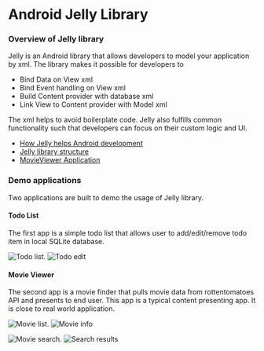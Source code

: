 Android Jelly Library
=====

### Overview of Jelly library

Jelly is an Android library that allows developers to model your application by xml. The library makes it possible for developers to
* Bind Data on View xml
* Bind Event handling on View xml
* Build Content provider with database xml
* Link View to Content provider with Model xml

The xml helps to avoid boilerplate code. Jelly also fulfills common functionality such that developers can focus on their custom logic and UI.

* [How Jelly helps Android development](https://github.com/rockycubi/jelly/wiki/How-Jelly-Helps-Android-Development)
* [Jelly library structure](https://github.com/rockycubi/jelly/wiki/Jelly-Library-Structure)
* [MovieViewer Application](https://github.com/rockycubi/jelly/wiki/MovieView-Application)

### Demo applications

Two applications are built to demo the usage of Jelly library.

#### Todo List 

The first app is a simple todo list that allows user to add/edit/remove todo item in local SQLite database.

![Todo list](https://github.com/rockycubi/jelly/raw/master/document/images/todo_list.png).
![Todo edit](https://github.com/rockycubi/jelly/raw/master/document/images/todo_edit.png)

#### Movie Viewer

The second app is a movie finder that pulls movie data from rottentomatoes API and presents to end user. This app is a typical content presenting app. It is close to real world application.

![Movie list](https://github.com/rockycubi/jelly/raw/master/document/images/movie_intheater.png).
![Movie info](https://github.com/rockycubi/jelly/raw/master/document/images/movie_info.png)

![Movie search](https://github.com/rockycubi/jelly/raw/master/document/images/movie_searchbar.png).
![Search results](https://github.com/rockycubi/jelly/raw/master/document/images/movie_searchresults.png)
